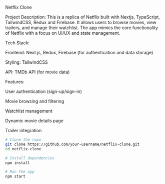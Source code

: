 Netflix Clone

Project Description:
This is a replica of Netflix built with Nextjs, TypeScript, TailwindCSS, Redux and Firebase. It allows users to browse movies, view trailers, and manage their watchlist. The app mimics the core functionality of Netflix with a focus on UI/UX and state management.

Tech Stack:

Frontend: Next.js, Redux, Firebase (for authentication and data storage)

Styling: TailwindCSS

API: TMDb API (for movie data)

Features:

User authentication (sign-up/sign-in)

Movie browsing and filtering

Watchlist management

Dynamic movie details page

Trailer integration

```bash
# Clone the repo
git clone https://github.com/your-username/netflix-clone.git
cd netflix-clone

# Install dependencies
npm install

# Run the app
npm start
```
